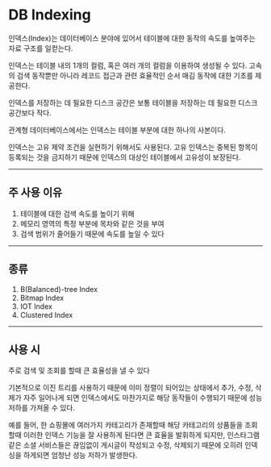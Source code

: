 # DB Indexing

인덱스(Index)는 데이터베이스 분야에 있어서 테이블에 대한 동작의 속도를 높여주는 자료 구조를 일컫는다.

인덱스는 테이블 내의 1개의 컬럼, 혹은 여러 개의 컬럼을 이용하여 생성될 수 있다. 고속의 검색 동작뿐만 아니라 레코드 접근과 관련 효율적인 순서 매김 동작에 대한 기초를 제공한다.

인덱스를 저장하는 데 필요한 디스크 공간은 보통 테이블을 저장하는 데 필요한 디스크 공간보다 작다.

관계형 데이터베이스에서는 인덱스는 테이블 부분에 대한 하나의 사본이다.

인덱스는 고유 제약 조건을 실현하기 위해서도 사용된다. 고유 인덱스는 중복된 항목이 등록되는 것을 금지하기 때문에 인덱스의 대상인 테이블에서 고유성이 보장된다.

---

## 주 사용 이유

1. 테이블에 대한 검색 속도를 높이기 위해
2. 메모리 영역의 특정 부분에 목차와 같은 것을 부여
3. 검색 범위가 줄어들기 때문에 속도를 높일 수 있다

---

## 종류

1. B(Balanced)-tree Index
2. Bitmap Index
3. IOT Index
4. Clustered Index

---

## 사용 시

주로 검색 및 조회를 할때 큰 효율성을 낼 수 있다

기본적으로 이진 트리를 사용하기 때문에 이미 정렬이 되어있는 상태에서 추가, 수정, 삭제가 자주 일어나게 되면 인덱스에서도 마찬가지로 해당 동작들이 수행되기 때문에 성능 저하를 가져올 수 있다.

예를 들어, 한 쇼핑몰에 여러가지 카테고리가 존재할때 해당 카테고리의 상품들을 조회할때 이러한 인덱스 기능을 잘 사용하게 된다면 큰 효율을 발휘하게 되지만, 인스타그램같은 소셜 서비스들은 끊임없이 게시글이 작성되고 수정, 삭제되기 때문에 오히려 인덱싱을 하게되면 엄청난 성능 저하가 발생한다.


